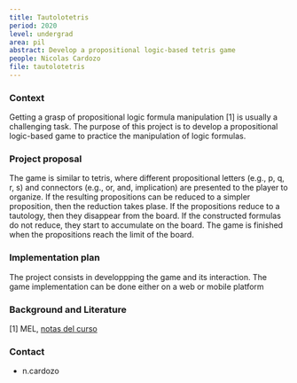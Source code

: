 ```yaml
---
title: Tautolotetris
period: 2020
level: undergrad
area: pil
abstract: Develop a propositional logic-based tetris game 
people: Nicolas Cardozo
file: tautolotetris
---
```


### Context
Getting a grasp of propositional logic formula manipulation [1] is usually a challenging task. The purpose of this project is to develop a propositional logic-based game to practice the manipulation of logic formulas.

### Project proposal
The game is similar to tetris, where different propositional letters (e.g., p, q, r, s) and connectors (e.g., or, and, implication) are presented to the player to organize. If the resulting propositions can be reduced to a simpler proposition, then the reduction takes plase. If the propositions reduce to a tautology, then they disappear from the board. If the constructed formulas do not reduce, they start to accumulate on the board. The game is finished when the propositions reach the limit of the board.

### Implementation plan
The project consists in developpping the game and its interaction. The game implementation can be done either on a web or mobile platform


### Background and Literature
[1] MEL, [notas del curso]()

### Contact
- n.cardozo